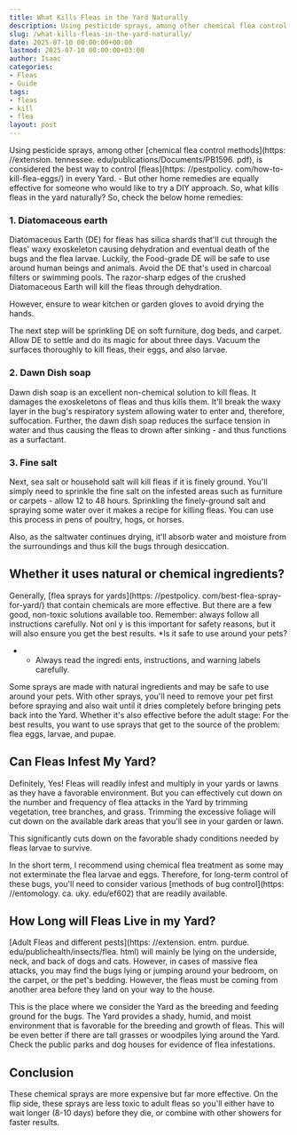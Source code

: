 ```yaml
---
title: What Kills Fleas in the Yard Naturally
description: Using pesticide sprays, among other chemical flea control methods , is considered the best way to control fleas in every Yard. - But other home remedies are...
slug: /what-kills-fleas-in-the-yard-naturally/
date: 2025-07-10 00:00:00+00:00
lastmod: 2025-07-10 00:00:00+03:00
author: Isaac
categories:
- Fleas
- Guide
tags:
- fleas
- kill
- flea
layout: post
---
```


Using pesticide sprays, among other [chemical flea control methods](https: //extension. tennessee. edu/publications/Documents/PB1596. pdf), is considered the best way to control [fleas](https: //pestpolicy. com/how-to-kill-flea-eggs/) in every Yard. - But other home remedies are equally effective for someone who would like to try a DIY approach. So, what kills fleas in the yard naturally? So, check the below home remedies:

###  1. Diatomaceous earth

Diatomaceous Earth (DE) for fleas has silica shards that'll cut through the fleas' waxy exoskeleton causing dehydration and eventual death of the bugs and the flea larvae. Luckily, the Food-grade DE will be safe to use around human beings and animals. Avoid the DE that's used in charcoal filters or swimming pools. The razor-sharp edges of the crushed Diatomaceous Earth will kill the fleas through dehydration.

However, ensure to wear kitchen or garden gloves to avoid drying the hands.

The next step will be sprinkling DE on soft furniture, dog beds, and carpet. Allow DE to settle and do its magic for about three days. Vacuum the surfaces thoroughly to kill fleas, their eggs, and also larvae.

###  2. Dawn Dish soap

Dawn dish soap is an excellent non-chemical solution to kill fleas. It damages the exoskeletons of fleas and thus kills them. It'll break the waxy layer in the bug's respiratory system allowing water to enter and, therefore, suffocation. Further, the dawn dish soap reduces the surface tension in water and thus causing the fleas to drown after sinking - and thus functions as a surfactant.

###  3. Fine salt

Next, sea salt or household salt will kill fleas if it is finely ground. You'll simply need to sprinkle the fine salt on the infested areas such as furniture or carpets - allow 12 to 48 hours. Sprinkling the finely-ground salt and spraying some water over it makes a recipe for killing fleas. You can use this process in pens of poultry, hogs, or horses.

Also, as the saltwater continues drying, it'll absorb water and moisture from the surroundings and thus kill the bugs through desiccation.

##  Whether it uses natural or chemical ingredients?

Generally, [flea sprays for yards](https: //pestpolicy. com/best-flea-spray-for-yard/) that contain chemicals are more effective. But there are a few good, non-toxic solutions available too. Remember: always follow all instructions carefully. Not onl y is this important for safety reasons, but it will also ensure you get the best results. *Is it safe to use around your pets?

* - Always read the ingredi ents, instructions, and warning labels carefully.

Some sprays are made with natural ingredients and may be safe to use around your pets. With other sprays, you'll need to remove your pet first before spraying and also wait until it dries completely before bringing pets back into the Yard. Whether it's also effective before the adult stage: For the best results, you want to use sprays that get to the source of the problem: flea eggs, larvae, and pupae.

##  Can Fleas Infest My Yard?

Definitely, Yes! Fleas will readily infest and multiply in your yards or lawns as they have a favorable environment. But you can effectively cut down on the number and frequency of flea attacks in the Yard by trimming vegetation, tree branches, and grass. Trimming the excessive foliage will cut down on the available dark areas that you'll see in your garden or lawn.

This significantly cuts down on the favorable shady conditions needed by fleas larvae to survive.

In the short term, I recommend using chemical flea treatment as some may not exterminate the flea larvae and eggs. Therefore, for long-term control of these bugs, you'll need to consider various [methods of bug control](https: //entomology. ca. uky. edu/ef602) that are readily available.

##  How Long will Fleas Live in my Yard?

[Adult Fleas and different pests](https: //extension. entm. purdue. edu/publichealth/insects/flea. html) will mainly be lying on the underside, neck, and back of dogs and cats. However, in cases of massive flea attacks, you may find the bugs lying or jumping around your bedroom, on the carpet, or the pet's bedding. However, the fleas must be coming from another area before they land on your way to the house.

This is the place where we consider the Yard as the breeding and feeding ground for the bugs. The Yard provides a shady, humid, and moist environment that is favorable for the breeding and growth of fleas. This will be even better if there are tall grasses or woodpiles lying around the Yard. Check the public parks and dog houses for evidence of flea infestations.

##  Conclusion

These chemical sprays are more expensive but far more effective. On the flip side, these sprays are less toxic to adult fleas so you'll either have to wait longer (8-10 days) before they die, or combine with other showers for faster results.
